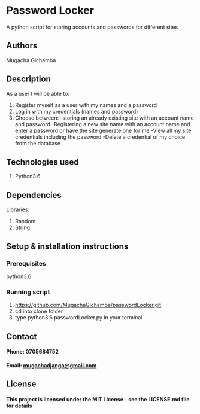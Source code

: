 # Password Locker
A python script for storing accounts and passwords for different sites
## Authors
Mugacha Gichamba
## Description
As a user I will be able to:
1. Register myself as a user with my names and a password
2. Log in with my credentials (names and password)
3. Choose between:
    -storing an already existing site with an account name and password
    -Registering a new site name with an account name and enter a password or have the site generate one for me
    -View all my site credentials including the password
    -Delete a credential of my choice from the database
## Technologies used
1. Python3.6
## Dependencies
Libraries:
1. Random
2. String

## Setup & installation instructions
### Prerequisites
python3.6
### Running script
1. https://github.com/MugachaGichamba/passwordLocker.git
2. cd into clone folder
3. type python3.6 passwordLocker.py in your terminal
## Contact
#### Phone: 0705684752
#### Email: mugachadjango@gmail.com
## License
#### This project is licensed under the MIT License - see the LICENSE.md file for details